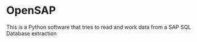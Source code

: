 # OpenSAP
This is a Python software that tries to read and work data from a SAP SQL Database extraction
